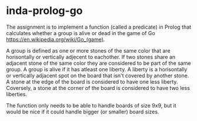 # inda-prolog-go
The assignment is to implement a function (called a predicate) in Prolog that calculates whether a group is alive or dead in the game of Go https://en.wikipedia.org/wiki/Go_(game). 

A group is defined as one or more stones of the same color that are horisontally or vertically adjecent to eachother. 
If two stones share an adjacent stone of the same color they are considered to be part of the same group. 
A group is alive if it has atleast one liberty. A liberty is a horisontally or vertically adjacent spot on the board that isn't covered by another stone. A stone at the edge of the board is considered to have one less liberty. Coversely, a stone at the corner of the board is considered to have two less liberties. 

The function only needs to be able to handle boards of size 9x9, but it would be nice if it could handle bigger (or smaller) board sizes.
